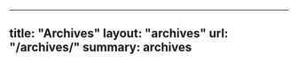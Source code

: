 <!-- +++
title = 'archives'
date = 2024-06-28t03:02:25+08:00
draft = false
+++ -->

---
title: "Archives"
layout: "archives"
url: "/archives/"
summary: archives
---

